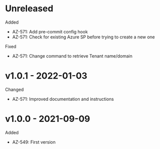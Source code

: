 # Unreleased

Added
  * AZ-571: Add pre-commit config hook
  * AZ-571: Check for existing Azure SP before trying to create a new one

Fixed
  * AZ-571: Change command to retrieve Tenant name/domain

# v1.0.1 - 2022-01-03

Changed
  * AZ-571: Improved documentation and instructions

# v1.0.0 - 2021-09-09

Added
  * AZ-549: First version
